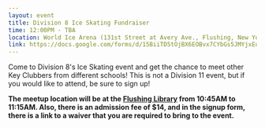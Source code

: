 ```yaml
---
layout: event
title: Division 8 Ice Skating Fundraiser
time: 12:00PM - TBA
location: World Ice Arena (131st Street at Avery Ave., Flushing, New York, NY 11355)
link: https://docs.google.com/forms/d/15BiiTD5tOjBX6EOBvx7CYbGs5JMYjxEu7B5lqD5ibmM/viewform?edit_requested=true
---
```

Come to Division 8's Ice Skating event and get the chance to meet other Key Clubbers from different schools! This is not a Division 11 event, but if you would like to attend, be sure to sign up!

**The meetup location will be at the [Flushing Library](https://www.google.com/maps/place/Queens+Library+Flushing/@40.7577512,-73.8310381,17z/data=!3m1!4b1!4m2!3m1!1s0x89c2606cd2fca799:0x79939e92f77e586c) from 10:45AM to 11:15AM. Also, there is an admission fee of $14, and in the signup form, there is a link to a waiver that you are required to bring to the event.**